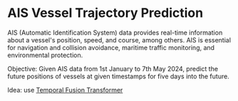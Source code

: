 # AIS Vessel Trajectory Prediction


AIS (Automatic Identification System) data provides real-time information about a vessel's position, speed, and course, among others. AIS is essential for navigation and collision avoidance, maritime traffic monitoring, and environmental protection.

Objective: Given AIS data from 1st January to 7th May 2024, predict the future positions of vessels at given timestamps for five days into the future.

Idea: use [Temporal Fusion Transformer](https://arxiv.org/pdf/1912.09363)